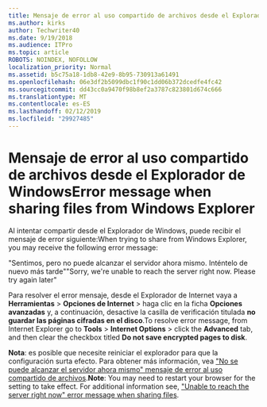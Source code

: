 ```yaml
---
title: Mensaje de error al uso compartido de archivos desde el Explorador de Windows
ms.author: kirks
author: Techwriter40
ms.date: 9/19/2018
ms.audience: ITPro
ms.topic: article
ROBOTS: NOINDEX, NOFOLLOW
localization_priority: Normal
ms.assetid: b5c75a18-1db8-42e9-8b95-730913a61491
ms.openlocfilehash: 06e3df2b5099dbc1f90c1dd06b372dcedfe4fc42
ms.sourcegitcommit: dd43cc0a9470f98b8ef2a3787c823801d674c666
ms.translationtype: MT
ms.contentlocale: es-ES
ms.lasthandoff: 02/12/2019
ms.locfileid: "29927485"
---
```

# <a name="error-message-when-sharing-files-from-windows-explorer"></a><span data-ttu-id="90eff-102">Mensaje de error al uso compartido de archivos desde el Explorador de Windows</span><span class="sxs-lookup"><span data-stu-id="90eff-102">Error message when sharing files from Windows Explorer</span></span>

<span data-ttu-id="90eff-103">Al intentar compartir desde el Explorador de Windows, puede recibir el mensaje de error siguiente:</span><span class="sxs-lookup"><span data-stu-id="90eff-103">When trying to share from Windows Explorer, you may receive the following error message:</span></span>
  
<span data-ttu-id="90eff-p101">"Sentimos, pero no puede alcanzar el servidor ahora mismo. Inténtelo de nuevo más tarde"</span><span class="sxs-lookup"><span data-stu-id="90eff-p101">"Sorry, we're unable to reach the server right now. Please try again later"</span></span>
  
<span data-ttu-id="90eff-106">Para resolver el error mensaje, desde el Explorador de Internet vaya a **Herramientas** \> **Opciones de Internet** \> haga clic en la ficha **Opciones avanzadas** y, a continuación, desactive la casilla de verificación titulada **no guardar las páginas cifradas en el disco**.</span><span class="sxs-lookup"><span data-stu-id="90eff-106">To resolve error message, from Internet Explorer go to **Tools** \> **Internet Options** \> click the **Advanced** tab, and then clear the checkbox titled **Do not save encrypted pages to disk**.</span></span> 
  
 <span data-ttu-id="90eff-p102">**Nota**: es posible que necesite reiniciar el explorador para que la configuración surta efecto. Para obtener más información, vea ["No se puede alcanzar el servidor ahora mismo" mensaje de error al uso compartido de archivos](https://go.microsoft.com/fwlink/?linkid=2022914).</span><span class="sxs-lookup"><span data-stu-id="90eff-p102">**Note**: You may need to restart your browser for the setting to take effect. For additional information see, ["Unable to reach the server right now" error message when sharing files](https://go.microsoft.com/fwlink/?linkid=2022914).</span></span>
  

